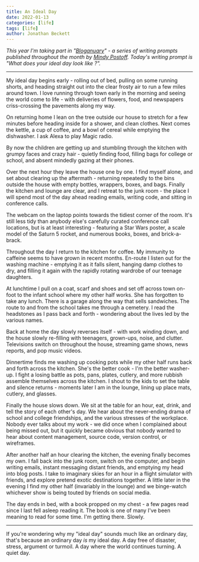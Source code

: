 ```yaml
---
title: An Ideal Day
date: 2022-01-13
categories: [life]
tags: [life]
author: Jonathan Beckett
---
```


*This year I'm taking part in "*[*Bloganuary*](https://bloganuary.wordpress.com/)*" - a series of writing prompts published throughout the month by* [*Mindy Postoff*](https://bloganuary.wordpress.com/author/mindywoothemes/)*. Today's writing prompt is "What does your ideal day look like ?".*

---

My ideal day begins early - rolling out of bed, pulling on some running shorts, and heading straight out into the clear frosty air to run a few miles around town. I love running through town early in the morning and seeing the world come to life - with deliveries of flowers, food, and newspapers criss-crossing the pavements along my way.

On returning home I lean on the tree outside our house to stretch for a few minutes before heading inside for a shower, and clean clothes. Next comes the kettle, a cup of coffee, and a bowl of cereal while emptying the dishwasher. I ask Alexa to play Magic radio.

By now the children are getting up and stumbling through the kitchen with grumpy faces and crazy hair - quietly finding food, filling bags for college or school, and absent mindedly gazing at their phones.

Over the next hour they leave the house one by one. I find myself alone, and set about clearing up the aftermath - returning repeatedly to the bins outside the house with empty bottles, wrappers, boxes, and bags. Finally the kitchen and lounge are clear, and I retreat to the junk room - the place I will spend most of the day ahead reading emails, writing code, and sitting in conference calls.

The webcam on the laptop points towards the tidiest corner of the room. It's still less tidy than anybody else's carefully curated conference call locations, but is at least interesting - featuring a Star Wars poster, a scale model of the Saturn 5 rocket, and numerous books, boxes, and brick-a-brack.

Throughout the day I return to the kitchen for coffee. My immunity to caffeine seems to have grown in recent months. En-route I listen out for the washing machine - emptying it as it falls silent, hanging damp clothes to dry, and filling it again with the rapidly rotating wardrobe of our teenage daughters.

At lunchtime I pull on a coat, scarf and shoes and set off across town on-foot to the infant school where my other half works. She has forgotten to take any lunch. There is a garage along the way that sells sandwiches. The route to and from the school takes me through a cemetery. I read the headstones as I pass back and forth - wondering about the lives led by the various names.

Back at home the day slowly reverses itself - with work winding down, and the house slowly re-filling with teenagers, grown-ups, noise, and clutter. Televisions switch on throughout the house, streaming game shows, news reports, and pop music videos.

Dinnertime finds me washing up cooking pots while my other half runs back and forth across the kitchen. She's the better cook - I'm the better washer-up. I fight a losing battle as pots, pans, plates, cutlery, and more rubbish assemble themselves across the kitchen. I shout to the kids to set the table and silence returns - moments later I am in the lounge, lining up place mats, cutlery, and glasses.

Finally the house slows down. We sit at the table for an hour, eat, drink, and tell the story of each other's day. We hear about the never-ending drama of school and college friendships, and the various stresses of the workplace. Nobody ever talks about my work - we did once when I complained about being missed out, but it quickly became obvious that nobody wanted to hear about content management, source code, version control, or wireframes.

After another half an hour clearing the kitchen, the evening finally becomes my own. I fall back into the junk room, switch on the computer, and begin writing emails, instant messaging distant friends, and emptying my head into blog posts. I take to imaginary skies for an hour in a flight simulator with friends, and explore pretend exotic destinations together. A little later in the evening I find my other half (invariably in the lounge) and we binge-watch whichever show is being touted by friends on social media.

The day ends in bed, with a book propped on my chest - a few pages read since I last fell asleep reading it. The book is one of many I've been meaning to read for some time. I'm getting there. Slowly.

---

If you're wondering why my "ideal day" sounds much like an ordinary day, that's because an ordinary day *is* my ideal day. A day free of disaster, stress, argument or turmoil. A day where the world continues turning. A quiet day.